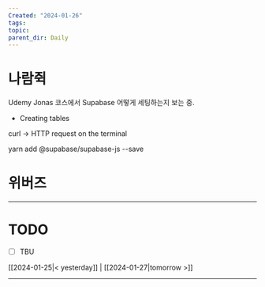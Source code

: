 ```yaml
---
Created: "2024-01-26"
tags: 
topic: 
parent_dir: Daily
---
```

# 나람쥑
Udemy Jonas 코스에서 Supabase 어떻게 세팅하는지 보는 중.
- Creating tables

curl -> HTTP request on the terminal

yarn add @supabase/supabase-js --save

# 위버즈


----
# TODO
- [ ] TBU 
  
[[2024-01-25|< yesterday]] | [[2024-01-27|tomorrow >]]  
  
---  

